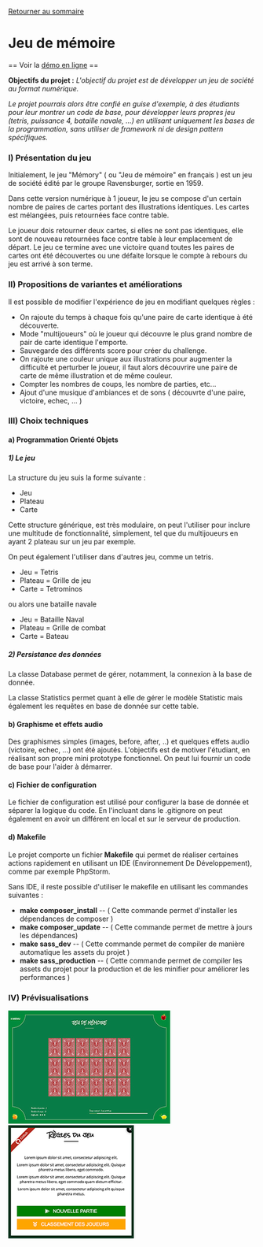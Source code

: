 [Retourner au sommaire](https://github.com/wmalbos/wmalbos/blob/main/README.md)

# Jeu de mémoire

== Voir la [démo en ligne](https://games.wmalbos.fr/memory) ==

**Objectifs du projet :** _L'objectif du projet est de développer un jeu de société au format numérique._ 

_Le projet pourrais alors être confié en guise d'exemple, à des étudiants pour leur montrer un code de base, pour développer leurs propres jeu (tetris, puissance 4, bataille navale, ...) en utilisant uniquement les bases de la programmation, sans utiliser de framework ni de design pattern spécifiques._

### I) Présentation du jeu

Initialement, le jeu "Mémory" ( ou "Jeu de mémoire" en français ) est un jeu de société édité par le groupe Ravensburger, sortie en 1959.

Dans cette version numérique à 1 joueur, le jeu se compose d'un certain nombre de paires de cartes portant des illustrations identiques. Les cartes est mélangées, puis retournées face contre table.

Le joueur dois retourner deux cartes, si elles ne sont pas identiques, elle sont de nouveau retournées face contre table à leur emplacement de départ. Le jeu ce termine avec une victoire quand toutes les paires de cartes ont été découvertes ou une défaite lorsque le compte à rebours du jeu est arrivé à son terme. 

### II) Propositions de variantes et améliorations

Il est possible de modifier l'expérience de jeu en modifiant quelques règles : 

- On rajoute du temps à chaque fois qu'une paire de carte identique à été découverte.
- Mode "multijoueurs" où le joueur qui découvre le plus grand nombre de pair de carte identique l'emporte.
- Sauvegarde des différents score pour créer du challenge.
- On rajoute une couleur unique aux illustrations pour augmenter la difficulté et perturber le joueur, il faut alors découvrire une paire de carte de même illustration et de même couleur.
- Compter les nombres de coups, les nombre de parties, etc...
- Ajout d'une musique d'ambiances et de sons ( découvrte d'une paire, victoire, echec, ... )

### III) Choix techniques

#### a) Programmation Orienté Objets
##### 1) Le jeu

La structure du jeu suis la forme suivante : 
- Jeu
- Plateau
- Carte

Cette structure générique, est très modulaire, on peut l'utiliser pour inclure une multitude de fonctionnalité, simplement, tel que du multijoueurs en ayant 2 plateau sur un jeu par exemple. 

On peut également l'utiliser dans d'autres jeu, comme un tetris. 
- Jeu = Tetris
- Plateau = Grille de jeu
- Carte = Tetrominos

ou alors une bataille navale
- Jeu = Bataille Naval
- Plateau = Grille de combat
- Carte = Bateau

##### 2) Persistance des données
La classe Database permet de gérer, notamment, la connexion à la base de donnée. 

La classe Statistics permet quant à elle de gérer le modèle Statistic mais également les requêtes en base de donnée sur cette table. 

#### b) Graphisme et effets audio
Des graphismes simples (images, before, after, ..) et quelques effets audio (victoire, echec, ...) ont été ajoutés. L'objectifs est de motiver l'étudiant, en réalisant son propre mini prototype fonctionnel. On peut lui fournir un code de base pour l'aider à démarrer.

#### c) Fichier de configuration
Le fichier de configuration est utilisé pour configurer la base de donnée et séparer la logique du code. En l'incluant dans le .gitignore on peut également en avoir un différent en local et sur le serveur de production.

#### d) Makefile
Le projet comporte un fichier **Makefile** qui permet de réaliser certaines actions rapidement en utilisant un IDE (Environnement De Développement), comme par exemple PhpStorm. 

Sans IDE, il reste possible d'utiliser le makefile en utilisant les commandes suivantes : 

- **make composer_install** -- ( Cette commande permet d'installer les dépendances de composer )
- **make composer_update** -- ( Cette commande permet de mettre à jours les dépendances)
- **make sass_dev** -- ( Cette commande permet de compiler de manière automatique les assets du projet )
- **make sass_production** -- ( Cette commande permet de compiler les assets du projet pour la production et de les minifier pour améliorer les performances )

### IV) Prévisualisations

<p float="center">
<img width="330" src="./docs/screen_1.jpg">
<img width="256" src="./docs/screen_2.jpg">
</p>
